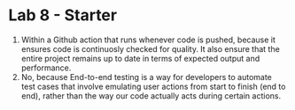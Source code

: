 # Lab 8 - Starter
1. Within a Github action that runs whenever code is pushed, because it ensures code is continuosly checked for quality. It also ensure that the entire project remains up to date in terms of expected output and performance. 
2. No, because End-to-end testing is a way for developers to automate test cases that involve emulating user actions from start to finish (end to end), rather than the way our code actually acts during certain actions. 